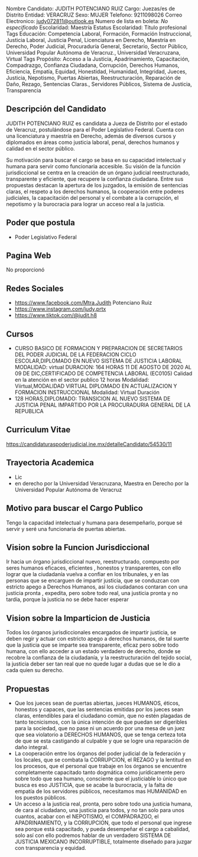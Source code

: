 Nombre Candidato: JUDITH POTENCIANO RUIZ
Cargo: Juezas/es de Distrito
Entidad: VERACRUZ
Sexo: MUJER
Telefono: 9211098026
Correo Electronico: judy072811@outlook.es
Numero de lista en boleta: *No especificado*
Escolaridad: Maestría
Estatus Escolaridad: Título profesional
Tags Educación: Competencia Laboral, Formación, Formación Instruccional, Justicia Laboral, Justicia Penal, Licenciatura en Derecho, Maestría en Derecho, Poder Judicial, Procuraduría General, Secretario, Sector Público, Universidad Popular Autónoma de Veracruz., Universidad Veracruzana, Virtual
Tags Propósito: Acceso a la Justicia, Apadrinamiento, Capacitación, Compadrazgo, Confianza Ciudadana, Corrupción, Derechos Humanos, Eficiencia, Empatía, Equidad, Honestidad, Humanidad, Integridad, Jueces, Justicia, Nepotismo, Puertas Abiertas, Reestructuración, Reparación de Daño, Rezago, Sentencias Claras., Servidores Públicos, Sistema de Justicia, Transparencia


## Descripción del Candidato 

JUDITH POTENCIANO RUIZ es candidata a Jueza de Distrito por el estado de Veracruz, postulándose para el Poder Legislativo Federal. Cuenta con una licenciatura y maestría en Derecho, además de diversos cursos y diplomados en áreas como justicia laboral, penal, derechos humanos y calidad en el sector público.

Su motivación para buscar el cargo se basa en su capacidad intelectual y humana para servir como funcionaria accesible.  Su visión de la función jurisdiccional se centra en la creación de un órgano judicial reestructurado, transparente y eficiente, que recupere la confianza ciudadana.  Entre sus propuestas destacan la apertura de los juzgados, la emisión de sentencias claras, el respeto a los derechos humanos, la cooperación entre poderes judiciales, la capacitación del personal y el combate a la corrupción, el nepotismo y la burocracia para lograr un acceso real a la justicia.


## Poder que postula

- Poder Legislativo Federal


## Pagina Web

No proporcionó


## Redes Sociales

- https://www.facebook.com/Mtra.Judith Potenciano Ruiz
- https://www.instagram.com/judy.prtx
- https://www.tiktok.com/@judit.h8


## Cursos

- CURSO BASICO DE FORMACION Y PREPARACION DE SECRETARIOS DEL PODER JUDICIAL DE LA FEDERACION CICLO ESCOLAR,DIPLOMADO EN NUEVO SISTEMA DE JUSTICIA LABORAL MODALIDAD: virtual DURACION: 164 HORAS 11 DE AGOSTO DE 2020 AL 09 DE DIC,CERTIFICADO DE COMPETENCIA LABORAL (EC0105) Calidad en la atención en el sector publico 12 horas Modalidad: Viirtual,MODALIDAD VIRTUAL DIPLOMADO EN ACTUALIZACION Y FORMACION INSTRUCCIONAL Modalidad: Virtual Duración
- 128 HORAS,DIPLOMADO: TRANSICION AL NUEVO SISTEMA DE JUSTICIA PENAL IMPARTIDO POR LA PROCURADURIA GENERAL DE LA REPUBLICA


## Curriculum Vitae

https://candidaturaspoderjudicial.ine.mx/detalleCandidato/54530/11


## Trayectoria Academica

- Lic
- en derecho por la Universidad Veracruzana, Maestra en Derecho por la Universidad Popular Autónoma de Veracruz


## Motivo para buscar el Cargo Publico

Tengo la capacidad intelectual y humana para desempeñarlo, porque sé servir y seré una funcionaria de puertas abiertas.


## Vision sobre la Funcion Jurisdiccional

Ir hacia un órgano jurisdiccional nuevo, reestructurado, compuesto por seres humanos eficaces, eficientes , honestos y transparentes, con ello lograr que la ciudadanía vuelva a confiar en los tribunales, y en las personas que se encarguen de impartir justicia, que se conduzcan con estricto apego a Derechos Humanos, así los ciudadanos contaran con una justicia pronta , expedita, pero sobre todo real, una justicia pronta y no tardía, porque la justicia no se debe hacer esperar


## Vision sobre la Imparticion de Justicia

Todos los órganos jurisdiccionales encargados de impartir justicia, se deben regir y actuar con estricto apego a derechos humanos, de tal suerte que la justicia que se imparte sea transparente, eficaz pero sobre todo humana, con ello acceder a un estado verdadero de derecho, donde se recobre la confianza de la ciudadanía, y la reestructuración del tejido social, la justicia deber ser tan real que no quede lugar a dudas que se le dio a cada quien su derecho.


## Propuestas

- Que los jueces sean de puertas abiertas, jueces HUMANOS, éticos, honestos y capaces, que las sentencias emitidas por los jueces sean claras, entendibles para el ciudadano común, que no estén plagadas de tanto tecnicismos, con la única intención de que puedan ser digeribles para la sociedad, que no pase ni un acuerdo por una mesa de un juez que sea violatorio a DERECHOS HUMANOS, que se tenga certeza tota de que se esta castigando al culpable y que se logre una reparación de daño integral.
- La cooperación entre los órganos del poder judicial de la federación y los locales, que se combata la CORRUPCION, el REZAGO y la lentitud en los procesos, que el personal que trabaje en los órganos se encuentre completamente capacitado tanto dogmática como jurídicamente pero sobre todo que sea humano, consciente que el justiciable lo único que busca es eso JUSTICIA, que se acabe la burocracia, y la falta de empatía de los servidores públicos, necesitamos mas HUMANIDAD en los puestos públicos.
- Un acceso a la justicia real, pronta, pero sobre todo una justicia humana, de cara al ciudadano, una justicia para todos, y no tan solo para unos cuantos, acabar con el NEPOTISMO, el COMPADRAZGO, el APADRINAMIENTO, y la CORRUPCION, que todo el personal que ingrese sea porque está capacitado, y pueda desempeñar el cargo a cabalidad, solo así con ello podremos hablar de un verdadero SISTEMA DE JUSTICIA MEXICANO INCORRUPTIBLE, totalmente diseñado para juzgar con transparencia y equidad.

